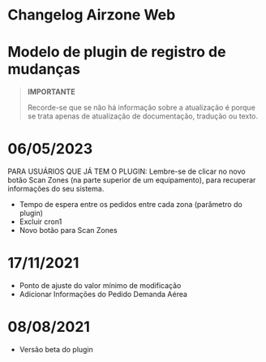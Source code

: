 # Changelog Airzone Web

# Modelo de plugin de registro de mudanças

>**IMPORTANTE**
>
>Recorde-se que se não há informação sobre a atualização é porque se trata apenas de atualização de documentação, tradução ou texto.


# 06/05/2023

PARA USUÁRIOS QUE JÁ TEM O PLUGIN:
Lembre-se de clicar no novo botão Scan Zones (na parte superior de um equipamento), para recuperar informações do seu sistema.

- Tempo de espera entre os pedidos entre cada zona (parâmetro do plugin)
- Excluir cron1
- Novo botão para Scan Zones

# 17/11/2021

- Ponto de ajuste do valor mínimo de modificação
- Adicionar Informações do Pedido Demanda Aérea

# 08/08/2021

- Versão beta do plugin
